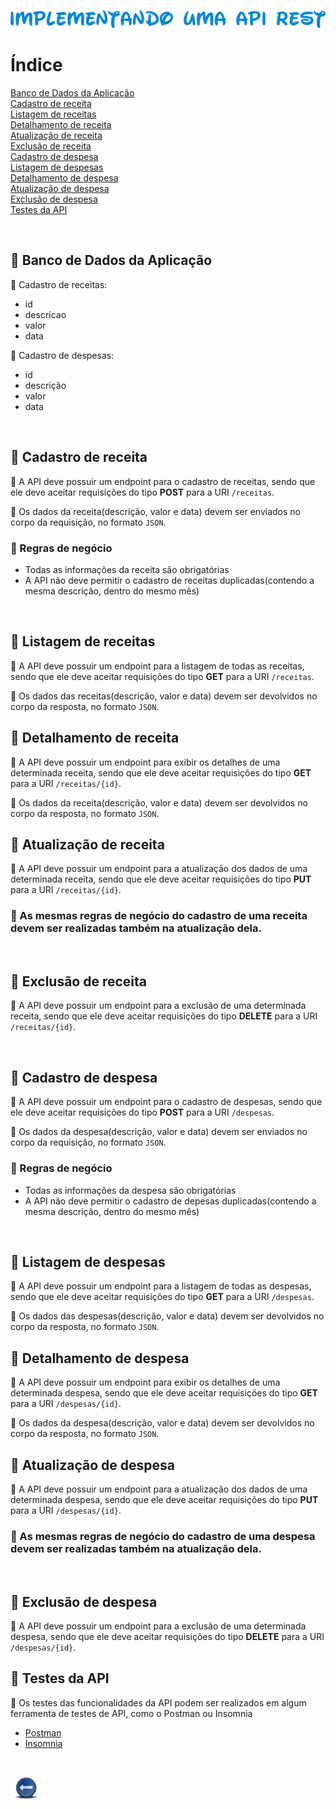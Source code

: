 <p align="center">
  <img src="../.github/etapa01.png" alt="Implementando uma API REST">
</p>

# Índice
[Banco de Dados da Aplicação](#id1)<br>
[Cadastro de receita](#id2)<br>
[Listagem de receitas](#id3)<br>
[Detalhamento de receita](#id4)<br>
[Atualização de receita](#id5)<br>
[Exclusão de receita](#id6)<br>
[Cadastro de despesa](#id7)<br>
[Listagem de despesas](#id8)<br>
[Detalhamento de despesa](#id9)<br>
[Atualização de despesa](#id10)<br>
[Exclusão de despesa](#id11)<br>
[Testes da API](#id12)<br>

<br>

<div id="id1"></div>

## 📝 Banco de Dados da Aplicação

📎 Cadastro de receitas:
  - id
  - descricao
  - valor
  - data

📎 Cadastro de despesas:
  - id
  - descrição
  - valor
  - data
<br>

<div id="id2"></div>

## 📝 Cadastro de receita

📎 A API deve possuir um endpoint para o cadastro de receitas, sendo que ele deve aceitar requisições do tipo **POST** para a URI `/receitas`.

📎 Os dados da receita(descrição, valor e data) devem ser enviados no corpo da requisição, no formato `JSON`.

### 📎 Regras de negócio
  * Todas as informações da receita são obrigatórias
  * A API não deve permitir o cadastro de receitas duplicadas(contendo a mesma descrição, dentro do mesmo mês)
<br>

<div id="id3"></div>

## 📝 Listagem de receitas

📎 A API deve possuir um endpoint para a listagem de todas as receitas, sendo que ele deve aceitar requisições do tipo **GET** para a URI `/receitas`.

📎 Os dados das receitas(descrição, valor e data) devem ser devolvidos no corpo da resposta, no formato `JSON`.
<br>

<div id="id4"></div>

## 📝 Detalhamento de receita

📎 A API deve possuir um endpoint para exibir os detalhes de uma determinada receita, sendo que ele deve aceitar requisições do tipo **GET** para a URI `/receitas/{id}`.

📎 Os dados da receita(descrição, valor e data) devem ser devolvidos no corpo da resposta, no formato `JSON`.
<br>

<div id="id5"></div>

## 📝 Atualização de receita

📎 A API deve possuir um endpoint para a atualização dos dados de uma determinada receita, sendo que ele deve aceitar requisições do tipo **PUT** para a URI `/receitas/{id}`.

### 📎 As mesmas regras de negócio do cadastro de uma receita devem ser realizadas também na atualização dela.
<br>

<div id="id6"></div>

## 📝 Exclusão de receita

📎 A API deve possuir um endpoint para a exclusão de uma determinada receita, sendo que ele deve aceitar requisições do tipo **DELETE** para a URI `/receitas/{id}`.

<br>

<div id="id7"></div>

## 📝 Cadastro de despesa
📎 A API deve possuir um endpoint para o cadastro de despesas, sendo que ele deve aceitar requisições do tipo **POST** para a URI `/despesas`.

📎 Os dados da despesa(descrição, valor e data) devem ser enviados no corpo da requisição, no formato `JSON`.

### 📎 Regras de negócio
  * Todas as informações da despesa são obrigatórias
  * A API não deve permitir o cadastro de depesas duplicadas(contendo a mesma descrição, dentro do mesmo mês)
<br>

<div id="id8"></div>

## 📝 Listagem de despesas
📎 A API deve possuir um endpoint para a listagem de todas as despesas, sendo que ele deve aceitar requisições do tipo **GET** para a URI `/despesas`.

📎 Os dados das despesas(descrição, valor e data) devem ser devolvidos no corpo da resposta, no formato `JSON`.
<br>

<div id="id9"></div>

## 📝 Detalhamento de despesa
📎 A API deve possuir um endpoint para exibir os detalhes de uma determinada despesa, sendo que ele deve aceitar requisições do tipo **GET** para a URI `/despesas/{id}`.

📎 Os dados da despesa(descrição, valor e data) devem ser devolvidos no corpo da resposta, no formato `JSON`.
<br>

<div id="id10"></div>

## 📝 Atualização de despesa
📎 A API deve possuir um endpoint para a atualização dos dados de uma determinada despesa, sendo que ele deve aceitar requisições do tipo **PUT** para a URI `/despesas/{id}`.

### 📎 As mesmas regras de negócio do cadastro de uma despesa devem ser realizadas também na atualização dela.
<br>

<div id="id11"></div>

## 📝 Exclusão de despesa
📎 A API deve possuir um endpoint para a exclusão de uma determinada despesa, sendo que ele deve aceitar requisições do tipo **DELETE** para a URI `/despesas/{id}`.
<br>

<div id="id12"></div>

## 📝 Testes da API
📎 Os testes das funcionalidades da API podem ser realizados em algum ferramenta de testes de API, como o Postman ou Insomnia

  * [Postman](https://www.postman.com/)
  * [Insomnia](https://insomnia.rest/)

<br>


[<img src="../.github/voltar.png" width="50"/>](../README.md)